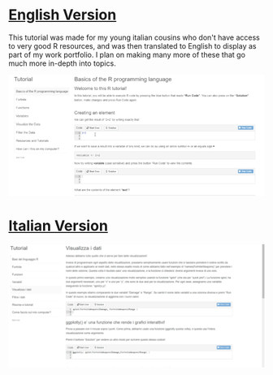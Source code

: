 
# [English Version](https://resclapon.com/r-tutorial/)

This tutorial was made for my young italian cousins who don't have access to very good R resources, and was then translated to English to display as part of my work portfolio. I plan on making many more of these that go much more in-depth into topics.

![](R-Tutorial_ENG.gif)

# [Italian Version](https://predictcrypto.shinyapps.io/Tutorial/)

![](IT_R-Tutorial.gif)

